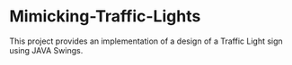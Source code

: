 # Mimicking-Traffic-Lights

This project provides an implementation of a design of a Traffic Light sign
using JAVA Swings.
